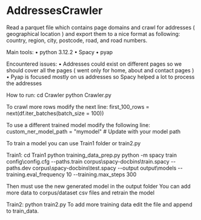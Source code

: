 # AddressesCrawler

Read a parquet file which contains page domains and crawl for addresses ( geographical location )  and export them to a nice format as following:
country, region, city, postcode, road, and road numbers. 

Main tools:
• python 3.12.2 
• Spacy
• pyap

Encountered issues:
• Addresses could exist on different pages so we should cover all the pages ( went only for home, about and contact pages )
• Pyap is focused mostly on us addresses so Spacy helped a lot to process the addresses


How to run:
cd Crawler
python Crawler.py

To crawl more rows modify the next line:
first_100_rows = next(df.iter_batches(batch_size = 100)) 

To use a different trained model modify the following line:
custom_ner_model_path = "mymodel"  # Update with your model path

To train a model you can use Train1 folder or train2.py

Train1:
cd Train1
python training_data_prep.py
python -m spacy train config\config.cfg --paths.train corpus\spacy-docbins\train.spacy --paths.dev corpus\spacy-docbins\test.spacy --output output\models --training.eval_frequency 10 --training.max_steps 300

Then must use the new generated model in the output folder
You can add more data to corpus/dataset csv files and retrain the model

Train2:
python train2.py
To add more training data edit the file and append to train_data.




